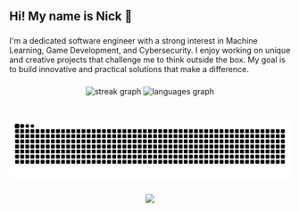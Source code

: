 <h2 align="left">Hi! My name is Nick 👋</h2>

###

I'm a dedicated software engineer with a strong interest in Machine Learning, Game Development, and Cybersecurity. I enjoy working on unique and creative projects that challenge me to think outside the box. My goal is to build innovative and practical solutions that make a difference.


###

<div align="center">
  <img src="https://streak-stats.demolab.com?user=crowsyndrome&locale=en&mode=daily&theme=github_dark&hide_border=true&border_radius=5" height="150" alt="streak graph"  />
  <img src="https://github-readme-stats.vercel.app/api/top-langs?username=crowsyndrome&locale=en&hide_title=false&layout=compact&card_width=320&langs_count=5&theme=github_dark&hide_border=true" height="150" alt="languages graph"  />
</div>

###

<br clear="both">

<img src="https://raw.githubusercontent.com/crowsyndrome/crowsyndrome/output/snake.svg" alt="Snake animation" />

###

<div align="center">
  <img height="200" src="https://i.imgur.com/XbiZX6z.png"  />
</div>

###
